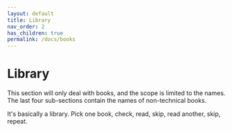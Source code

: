 ```yaml
---
layout: default
title: Library
nav_order: 2
has_children: true
permalink: /docs/books
---
```


# Library

This section will only deal with books, and the scope is limited to the names. The last four sub-sections contain the names of non-technical books.
<!-- {: .fs-6 .fw-300 } -->

It's basically a library. Pick one book, check, read, skip, read another, skip, repeat.
<!-- {: .fs-6 .fw-300 } -->
